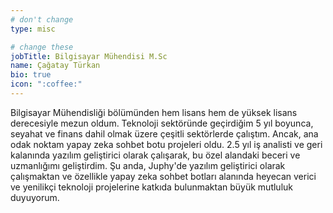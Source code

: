 ```yaml
---
# don't change
type: misc

# change these
jobTitle: Bilgisayar Mühendisi M.Sc
name: Çağatay Türkan
bio: true
icon: ":coffee:"
---
```


Bilgisayar Mühendisliği bölümünden hem lisans hem de yüksek lisans derecesiyle mezun oldum. Teknoloji sektöründe geçirdiğim 5 yıl boyunca, seyahat ve finans dahil olmak üzere çeşitli sektörlerde çalıştım. Ancak, ana odak noktam yapay zeka sohbet botu projeleri oldu. 2.5 yıl iş analisti ve geri kalanında yazılım geliştirici olarak çalışarak, bu özel alandaki beceri ve uzmanlığımı geliştirdim. Şu anda, Juphy'de yazılım geliştirici olarak çalışmaktan ve özellikle yapay zeka sohbet botları alanında heyecan verici ve yenilikçi teknoloji projelerine katkıda bulunmaktan büyük mutluluk duyuyorum. 